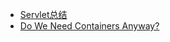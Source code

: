  - [Servlet总结](http://www.iteye.com/topic/766418)
 - [Do We Need Containers Anyway?](http://www.slideshare.net/buzdin/do-we-need-containers-anyway)
   